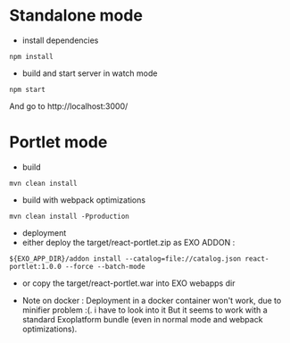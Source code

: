 # Standalone mode
* install dependencies
```
npm install
```
* build and start server in watch mode
```
npm start
```

And go to http://localhost:3000/


# Portlet mode
* build
```
mvn clean install
```
* build with webpack optimizations
```
mvn clean install -Pproduction
```
* deployment
 * either deploy the target/react-portlet.zip as EXO ADDON :
```
${EXO_APP_DIR}/addon install --catalog=file://catalog.json react-portlet:1.0.0 --force --batch-mode
```

 * or copy the target/react-portlet.war into EXO webapps dir

 * Note on docker :
Deployment in a docker container won't work, due to minifier problem :(. i have to look into it
But it seems to work with a standard Exoplatform bundle (even in normal mode and webpack optimizations).
